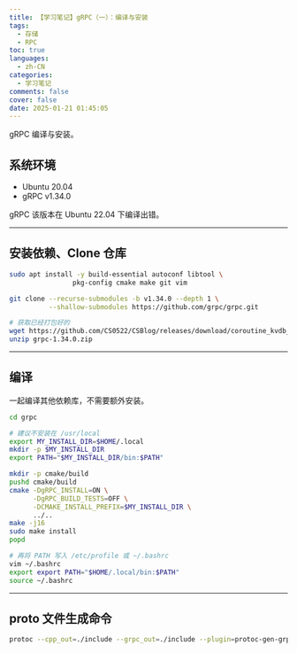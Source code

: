 ```yaml
---
title: 【学习笔记】gRPC（一）：编译与安装
tags:
  - 存储
  - RPC
toc: true
languages:
  - zh-CN
categories:
  - 学习笔记
comments: false
cover: false
date: 2025-01-21 01:45:05
---
```


gRPC 编译与安装。

<!-- more -->

## 系统环境

* Ubuntu 20.04
* gRPC v1.34.0

gRPC 该版本在 Ubuntu 22.04 下编译出错。

---

## 安装依赖、Clone 仓库

```bash
sudo apt install -y build-essential autoconf libtool \
                pkg-config cmake make git vim

git clone --recurse-submodules -b v1.34.0 --depth 1 \
          --shallow-submodules https://github.com/grpc/grpc.git

# 获取已经打包好的
wget https://github.com/CS0522/CSBlog/releases/download/coroutine_kvdb_files/grpc-1.34.0.zip
unzip grpc-1.34.0.zip
```

--- 

## 编译

一起编译其他依赖库，不需要额外安装。

```bash
cd grpc

# 建议不安装在 /usr/local
export MY_INSTALL_DIR=$HOME/.local
mkdir -p $MY_INSTALL_DIR
export PATH="$MY_INSTALL_DIR/bin:$PATH"

mkdir -p cmake/build
pushd cmake/build
cmake -DgRPC_INSTALL=ON \
      -DgRPC_BUILD_TESTS=OFF \
      -DCMAKE_INSTALL_PREFIX=$MY_INSTALL_DIR \
      ../..
make -j16
sudo make install
popd

# 再将 PATH 写入 /etc/profile 或 ~/.bashrc
vim ~/.bashrc
export export PATH="$HOME/.local/bin:$PATH"
source ~/.bashrc
```

---

## proto 文件生成命令

```bash
protoc --cpp_out=./include --grpc_out=./include --plugin=protoc-gen-grpc=`which grpc_cpp_plugin` -I./proto db.proto
```